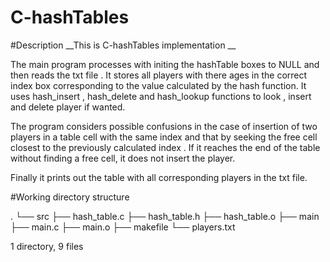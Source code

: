 # C-hashTables
#Description
__This is C-hashTables implementation __ 

The main program processes with initing the hashTable boxes to NULL and then  reads the txt file .
It stores all players with there ages in the correct index box corresponding to the value calculated by the hash function.
It uses hash_insert , hash_delete and hash_lookup functions to look , insert and delete player if wanted.

The program considers possible confusions in the case of insertion of two players in a table cell with the same index and that by seeking the free cell closest to 
the previously calculated  index .
If it reaches the end of the table without finding a free cell, it does not insert the player.


Finally it prints out the table with all corresponding players in the txt file.

#Working directory structure

.
└── src
        ├── hash_table.c
        ├── hash_table.h
        ├── hash_table.o
        ├── main
        ├── main.c
        ├── main.o
        ├── makefile
        └── players.txt
    
        
1 directory, 9 files

